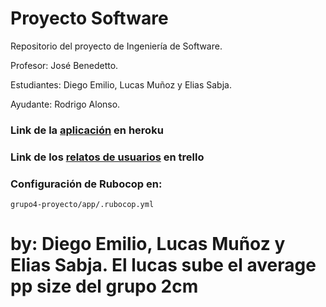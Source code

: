 # Proyecto Software
Repositorio del proyecto de Ingeniería de Software.

Profesor: José Benedetto.

Estudiantes: Diego Emilio, Lucas Muñoz y Elias Sabja.

Ayudante: Rodrigo Alonso.

### Link de la [aplicación](https://radiant-shore-36839.herokuapp.com/presentacion) en heroku

### Link de los [relatos de usuarios](https://trello.com/b/1NwNDwc7/todo-list-relatos-de-usuario) en trello

### Configuración de Rubocop en:

`grupo4-proyecto/app/.rubocop.yml`

by: Diego Emilio, Lucas Muñoz y Elias Sabja.
El lucas sube el average pp size del grupo 2cm
=======
